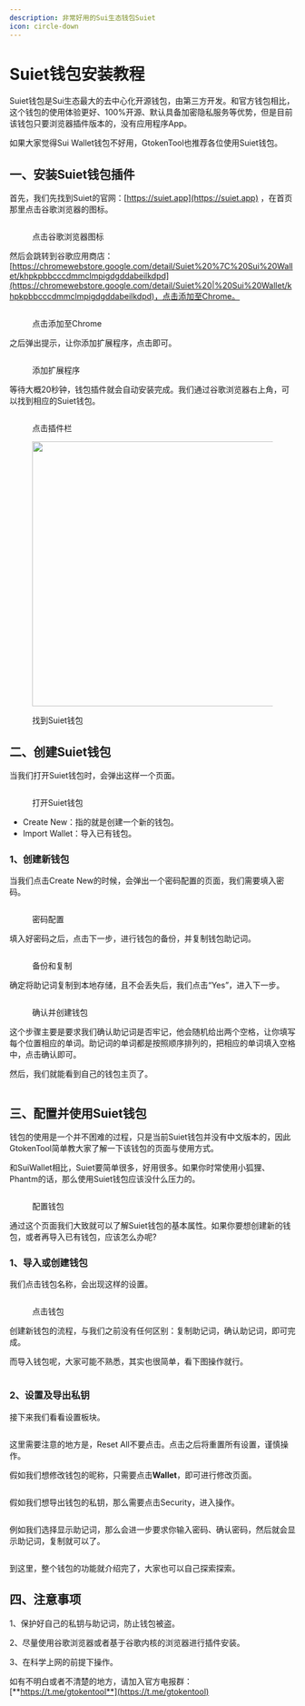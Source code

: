 ```yaml
---
description: 非常好用的Sui生态钱包Suiet
icon: circle-down
---
```


# Suiet钱包安装教程

Suiet钱包是Sui生态最大的去中心化开源钱包，由第三方开发。和官方钱包相比，这个钱包的使用体验更好、100%开源、默认具备加密隐私服务等优势，但是目前该钱包只要浏览器插件版本的，没有应用程序App。

如果大家觉得Sui Wallet钱包不好用，GtokenTool也推荐各位使用Suiet钱包。

## 一、安装Suiet钱包插件 <a href="#yi-an-zhuang-suiet-qian-bao-cha-jian" id="yi-an-zhuang-suiet-qian-bao-cha-jian"></a>

首先，我们先找到Suiet的官网：[https://suiet.app](https://suiet.app) ，在首页那里点击谷歌浏览器的图标。

<figure><img src="../.gitbook/assets/1 (14).png" alt=""><figcaption><p>点击谷歌浏览器图标</p></figcaption></figure>

然后会跳转到谷歌应用商店：[https://chromewebstore.google.com/detail/Suiet%20%7C%20Sui%20Wallet/khpkpbbcccdmmclmpigdgddabeilkdpd](https://chromewebstore.google.com/detail/Suiet%20|%20Sui%20Wallet/khpkpbbcccdmmclmpigdgddabeilkdpd)，点击添加至Chrome。

<figure><img src="../.gitbook/assets/2 (11).png" alt=""><figcaption><p>点击添加至Chrome</p></figcaption></figure>

之后弹出提示，让你添加扩展程序，点击即可。

<figure><img src="../.gitbook/assets/3 (10).png" alt=""><figcaption><p>添加扩展程序</p></figcaption></figure>

等待大概20秒钟，钱包插件就会自动安装完成。我们通过谷歌浏览器右上角，可以找到相应的Suiet钱包。

<figure><img src="../.gitbook/assets/4 (8).png" alt=""><figcaption><p>点击插件栏</p></figcaption></figure>

<figure><img src="../.gitbook/assets/5 (8).png" alt="" width="466"><figcaption><p>找到Suiet钱包</p></figcaption></figure>

## 二、创建Suiet钱包

当我们打开Suiet钱包时，会弹出这样一个页面。

<figure><img src="../.gitbook/assets/6 (7).png" alt=""><figcaption><p>打开Suiet钱包</p></figcaption></figure>

* Create New：指的就是创建一个新的钱包。
* Import Wallet：导入已有钱包。

### 1、创建新钱包

当我们点击Create New的时候，会弹出一个密码配置的页面，我们需要填入密码。

<figure><img src="../.gitbook/assets/7 (4).png" alt=""><figcaption><p>密码配置</p></figcaption></figure>

填入好密码之后，点击下一步，进行钱包的备份，并复制钱包助记词。

<figure><img src="../.gitbook/assets/8 (3).png" alt=""><figcaption><p>备份和复制</p></figcaption></figure>

确定将助记词复制到本地存储，且不会丢失后，我们点击“Yes”，进入下一步。

<figure><img src="../.gitbook/assets/9 (3).png" alt=""><figcaption><p>确认并创建钱包</p></figcaption></figure>

这个步骤主要是要求我们确认助记词是否牢记，他会随机给出两个空格，让你填写每个位置相应的单词。助记词的单词都是按照顺序排列的，把相应的单词填入空格中，点击确认即可。

然后，我们就能看到自己的钱包主页了。

<figure><img src="../.gitbook/assets/10 (2).png" alt=""><figcaption></figcaption></figure>

## 三、配置并使用Suiet钱包

钱包的使用是一个并不困难的过程，只是当前Suiet钱包并没有中文版本的，因此GtokenTool简单教大家了解一下该钱包的页面与使用方式。

和SuiWallet相比，Suiet要简单很多，好用很多。如果你时常使用小狐狸、Phantm的话，那么使用Suiet钱包应该没什么压力的。

<figure><img src="../.gitbook/assets/11 (39).png" alt=""><figcaption><p>配置钱包</p></figcaption></figure>

通过这个页面我们大致就可以了解Suiet钱包的基本属性。如果你要想创建新的钱包，或者再导入已有钱包，应该怎么办呢?

### 1、导入或创建钱包

我们点击钱包名称，会出现这样的设置。

<figure><img src="../.gitbook/assets/12 (4).png" alt=""><figcaption><p>点击钱包</p></figcaption></figure>

创建新钱包的流程，与我们之前没有任何区别：复制助记词，确认助记词，即可完成。

而导入钱包呢，大家可能不熟悉，其实也很简单，看下图操作就行。

<figure><img src="../.gitbook/assets/13 (2).png" alt=""><figcaption></figcaption></figure>

### 2、设置及导出私钥

接下来我们看看设置板块。

<figure><img src="../.gitbook/assets/14 (2).png" alt=""><figcaption></figcaption></figure>

这里需要注意的地方是，Reset All不要点击。点击之后将重置所有设置，谨慎操作。

假如我们想修改钱包的昵称，只需要点击**Wallet**，即可进行修改页面。

<figure><img src="../.gitbook/assets/15 (1).png" alt=""><figcaption></figcaption></figure>

假如我们想导出钱包的私钥，那么需要点击Security，进入操作。

<figure><img src="../.gitbook/assets/16 (1).png" alt=""><figcaption></figcaption></figure>

例如我们选择显示助记词，那么会进一步要求你输入密码、确认密码，然后就会显示助记词，复制就可以了。

<figure><img src="../.gitbook/assets/17 (1).png" alt=""><figcaption></figcaption></figure>

到这里，整个钱包的功能就介绍完了，大家也可以自己探索探索。

## 四、注意事项

1、保护好自己的私钥与助记词，防止钱包被盗。

2、尽量使用谷歌浏览器或者基于谷歌内核的浏览器进行插件安装。

3、在科学上网的前提下操作。



如有不明白或者不清楚的地方，请加入官方电报群：[**https://t.me/gtokentool**](https://t.me/gtokentool)
